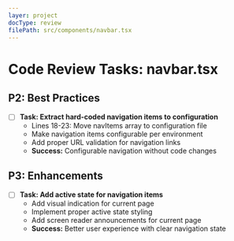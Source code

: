 ```yaml
---
layer: project
docType: review
filePath: src/components/navbar.tsx
---
```


# Code Review Tasks: navbar.tsx

## P2: Best Practices
- [ ] **Task: Extract hard-coded navigation items to configuration**
  - Lines 18-23: Move navItems array to configuration file
  - Make navigation items configurable per environment
  - Add proper URL validation for navigation links
  - **Success:** Configurable navigation without code changes

## P3: Enhancements
- [ ] **Task: Add active state for navigation items**
  - Add visual indication for current page
  - Implement proper active state styling
  - Add screen reader announcements for current page
  - **Success:** Better user experience with clear navigation state 
